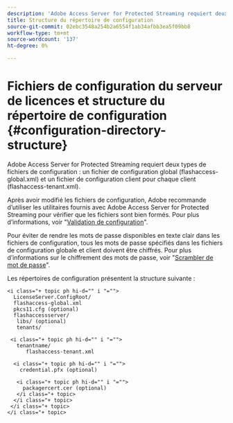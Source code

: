 ```yaml
---
description: 'Adobe Access Server for Protected Streaming requiert deux types de fichiers de configuration : un fichier de configuration global (flashaccess-global.xml) et un fichier de configuration client pour chaque client (flashaccess-tenant.xml).'
title: Structure du répertoire de configuration
source-git-commit: 02ebc3548a254b2a6554f1ab34afbb3ea5f09bb8
workflow-type: tm+mt
source-wordcount: '137'
ht-degree: 0%

---
```


# Fichiers de configuration du serveur de licences et structure du répertoire de configuration {#configuration-directory-structure}

Adobe Access Server for Protected Streaming requiert deux types de fichiers de configuration : un fichier de configuration global (flashaccess-global.xml) et un fichier de configuration client pour chaque client (flashaccess-tenant.xml).

Après avoir modifié les fichiers de configuration, Adobe recommande d’utiliser les utilitaires fournis avec Adobe Access Server for Protected Streaming pour vérifier que les fichiers sont bien formés. Pour plus d’informations, voir &quot;[Validation de configuration](../../aaxs-protected-streaming/aaxs-protected-streaming-utilities/configuration-validator.md)&quot;.

Pour éviter de rendre les mots de passe disponibles en texte clair dans les fichiers de configuration, tous les mots de passe spécifiés dans les fichiers de configuration globale et client doivent être chiffrés. Pour plus d’informations sur le chiffrement des mots de passe, voir &quot;[Scrambler de mot de passe](../../aaxs-protected-streaming/aaxs-protected-streaming-utilities/password-scrambler.md)&quot;.

Les répertoires de configuration présentent la structure suivante :

```
<i class="+ topic ph hi-d="" i "="">
  LicenseServer.ConfigRoot/  
  flashaccess-global.xml  
  pkcs11.cfg (optional)  
  flashaccessserver/  
   libs/ (optional)  
   tenants/  
     
 <i class="+ topic ph hi-d="" i "="">
   tenantname/  
      flashaccess-tenant.xml  
       
  <i class="+ topic ph hi-d="" i "="">
    credential.pfx (optional)  
        
   <i class="+ topic ph hi-d="" i "="">
     packagercert.cer (optional) 
   </i class="+ topic> 
  </i class="+ topic> 
 </i class="+ topic> 
</i class="+ topic>
```
